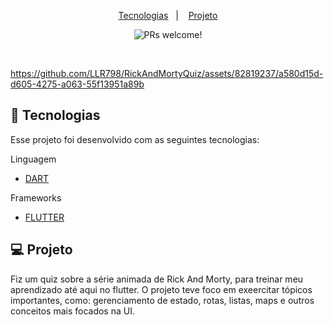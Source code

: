 <p align="center">
  <a href="#-tecnologias">Tecnologias</a>&nbsp;&nbsp;&nbsp;|&nbsp;&nbsp;&nbsp;
  <a href="#-projeto">Projeto</a>
</p>

<p align="center">
 <img src="https://img.shields.io/static/v1?label=PRs&message=welcome&color=49AA26&labelColor=000000" alt="PRs welcome!" />
</p>

<br>




https://github.com/LLR798/RickAndMortyQuiz/assets/82819237/a580d15d-d605-4275-a063-55f13951a89b





## 🚀 Tecnologias

Esse projeto foi desenvolvido com as seguintes tecnologias:

Linguagem

- [DART](https://dart.dev/)

Frameworks

- [FLUTTER](https://flutter.dev/)


## 💻 Projeto

<p align="left">
Fiz um quiz sobre a série animada de Rick And Morty, para treinar meu aprendizado até aqui no flutter. O projeto teve foco em exeercitar tópicos importantes, como: gerenciamento de estado, rotas, listas, maps e outros conceitos mais focados na UI. 
</p>
